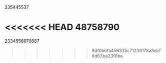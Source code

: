 235445537

<<<<<<< HEAD
48758790
=======
2334556679887
>>>>>>> 8df0bbfa456335c71239178a8dcf8d63ba23f0ba
